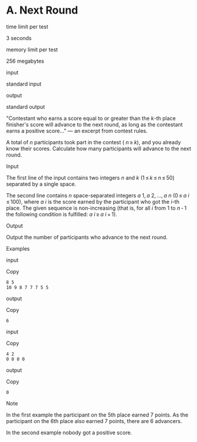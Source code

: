 # A. Next Round

time limit per test

3 seconds

memory limit per test

256 megabytes

input

standard input

output

standard output

"Contestant who earns a score equal to or greater than the *k*-th place finisher's score will advance to the next round, as long as the contestant earns a positive score..." — an excerpt from contest rules.

A total of *n* participants took part in the contest ( *n* ≥ *k*), and you already know their scores. Calculate how many participants will advance to the next round.

Input

The first line of the input contains two integers *n* and *k* (1 ≤ *k* ≤ *n* ≤ 50) separated by a single space.

The second line contains *n* space-separated integers *a* 1, *a* 2, ..., *a* *n* (0 ≤ *a* *i* ≤ 100), where *a* *i* is the score earned by the participant who got the *i*-th place. The given sequence is non-increasing (that is, for all *i* from 1 to *n* - 1 the following condition is fulfilled: *a* *i* ≥ *a* *i* + 1).

Output

Output the number of participants who advance to the next round.

Examples

input

Copy

```
8 5
10 9 8 7 7 7 5 5
```

output

Copy

```
6
```

input

Copy

```
4 2
0 0 0 0
```

output

Copy

```
0
```

Note

In the first example the participant on the 5th place earned 7 points. As the participant on the 6th place also earned 7 points, there are 6 advancers.

In the second example nobody got a positive score.